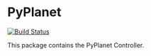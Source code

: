 # PyPlanet
[![Build Status](https://travis-ci.com/tomvlk/PyPlanet-core.svg?token=A4bsEqeRNKNF2dXTCyxu&branch=master)](https://travis-ci.com/tomvlk/PyPlanet-core)

This package contains the PyPlanet Controller.

